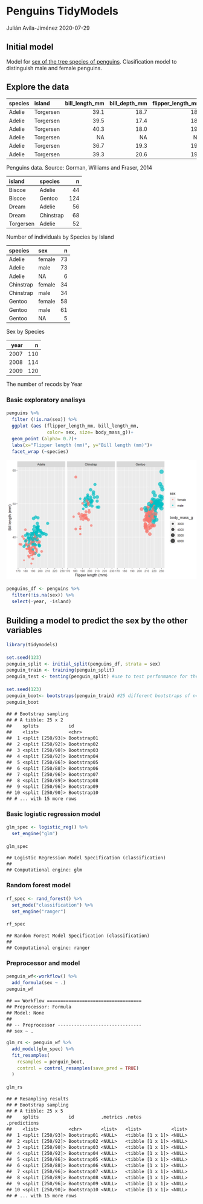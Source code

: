 Penguins TidyModels
================
Julián Avila-Jiménez
2020-07-29

## Initial model

Model for [sex of the tree species of
penguins](https://github.com/rfordatascience/tidytuesday/blob/master/data/2020/2020-07-28/readme.md).
Clasification model to distinguish male and female penguins.

## Explore the data

| species | island    | bill\_length\_mm | bill\_depth\_mm | flipper\_length\_mm | body\_mass\_g | sex    | year |
| :------ | :-------- | ---------------: | --------------: | ------------------: | ------------: | :----- | ---: |
| Adelie  | Torgersen |             39.1 |            18.7 |                 181 |          3750 | male   | 2007 |
| Adelie  | Torgersen |             39.5 |            17.4 |                 186 |          3800 | female | 2007 |
| Adelie  | Torgersen |             40.3 |            18.0 |                 195 |          3250 | female | 2007 |
| Adelie  | Torgersen |               NA |              NA |                  NA |            NA | NA     | 2007 |
| Adelie  | Torgersen |             36.7 |            19.3 |                 193 |          3450 | female | 2007 |
| Adelie  | Torgersen |             39.3 |            20.6 |                 190 |          3650 | male   | 2007 |

Penguins data. Source: Gorman, Williams and Fraser, 2014

| island    | species   |   n |
| :-------- | :-------- | --: |
| Biscoe    | Adelie    |  44 |
| Biscoe    | Gentoo    | 124 |
| Dream     | Adelie    |  56 |
| Dream     | Chinstrap |  68 |
| Torgersen | Adelie    |  52 |

Number of individuals by Species by Island

| species   | sex    |  n |
| :-------- | :----- | -: |
| Adelie    | female | 73 |
| Adelie    | male   | 73 |
| Adelie    | NA     |  6 |
| Chinstrap | female | 34 |
| Chinstrap | male   | 34 |
| Gentoo    | female | 58 |
| Gentoo    | male   | 61 |
| Gentoo    | NA     |  5 |

Sex by Species

| year |   n |
| ---: | --: |
| 2007 | 110 |
| 2008 | 114 |
| 2009 | 120 |

The number of recods by Year

### Basic exploratory analisys

``` r
penguins %>% 
  filter (!is.na(sex)) %>% 
  ggplot (aes (flipper_length_mm, bill_length_mm, 
               color= sex, size= body_mass_g))+
  geom_point (alpha= 0.7)+
  labs(x="Flipper length (mm)", y="Bill length (mm)")+
  facet_wrap (~species)
```

![](Penguins_TidyModels_files/figure-gfm/unnamed-chunk-2-1.png)<!-- -->

``` r
penguins_df <- penguins %>%
  filter(!is.na(sex)) %>%
  select(-year, -island)
```

## Building a model to predict the sex by the other variables

``` r
library(tidymodels)

set.seed(123)
penguin_split <- initial_split(penguins_df, strata = sex)
penguin_train <- training(penguin_split)
penguin_test <- testing(penguin_split) #use to test perfonmance for the model

set.seed(123)
penguin_boot<- bootstraps(penguin_train) #25 different bootstraps of n=250
penguin_boot
```

    ## # Bootstrap sampling 
    ## # A tibble: 25 x 2
    ##    splits           id         
    ##    <list>           <chr>      
    ##  1 <split [250/93]> Bootstrap01
    ##  2 <split [250/92]> Bootstrap02
    ##  3 <split [250/90]> Bootstrap03
    ##  4 <split [250/92]> Bootstrap04
    ##  5 <split [250/86]> Bootstrap05
    ##  6 <split [250/88]> Bootstrap06
    ##  7 <split [250/96]> Bootstrap07
    ##  8 <split [250/89]> Bootstrap08
    ##  9 <split [250/96]> Bootstrap09
    ## 10 <split [250/90]> Bootstrap10
    ## # ... with 15 more rows

### Basic logistic regression model

``` r
glm_spec <- logistic_reg() %>%
  set_engine("glm")

glm_spec
```

    ## Logistic Regression Model Specification (classification)
    ## 
    ## Computational engine: glm

### Random forest model

``` r
rf_spec <- rand_forest() %>%
  set_mode("classification") %>%
  set_engine("ranger")

rf_spec
```

    ## Random Forest Model Specification (classification)
    ## 
    ## Computational engine: ranger

### Preprocessor and model

``` r
penguin_wf<-workflow() %>% 
  add_formula(sex ~ .)
penguin_wf
```

    ## == Workflow ===================================
    ## Preprocessor: Formula
    ## Model: None
    ## 
    ## -- Preprocessor -------------------------------
    ## sex ~ .

``` r
glm_rs <- penguin_wf %>%
  add_model(glm_spec) %>%
  fit_resamples(
    resamples = penguin_boot,
    control = control_resamples(save_pred = TRUE)
  )

glm_rs
```

    ## # Resampling results
    ## # Bootstrap sampling 
    ## # A tibble: 25 x 5
    ##    splits           id          .metrics .notes           .predictions
    ##    <list>           <chr>       <list>   <list>           <list>      
    ##  1 <split [250/93]> Bootstrap01 <NULL>   <tibble [1 x 1]> <NULL>      
    ##  2 <split [250/92]> Bootstrap02 <NULL>   <tibble [1 x 1]> <NULL>      
    ##  3 <split [250/90]> Bootstrap03 <NULL>   <tibble [1 x 1]> <NULL>      
    ##  4 <split [250/92]> Bootstrap04 <NULL>   <tibble [1 x 1]> <NULL>      
    ##  5 <split [250/86]> Bootstrap05 <NULL>   <tibble [1 x 1]> <NULL>      
    ##  6 <split [250/88]> Bootstrap06 <NULL>   <tibble [1 x 1]> <NULL>      
    ##  7 <split [250/96]> Bootstrap07 <NULL>   <tibble [1 x 1]> <NULL>      
    ##  8 <split [250/89]> Bootstrap08 <NULL>   <tibble [1 x 1]> <NULL>      
    ##  9 <split [250/96]> Bootstrap09 <NULL>   <tibble [1 x 1]> <NULL>      
    ## 10 <split [250/90]> Bootstrap10 <NULL>   <tibble [1 x 1]> <NULL>      
    ## # ... with 15 more rows
